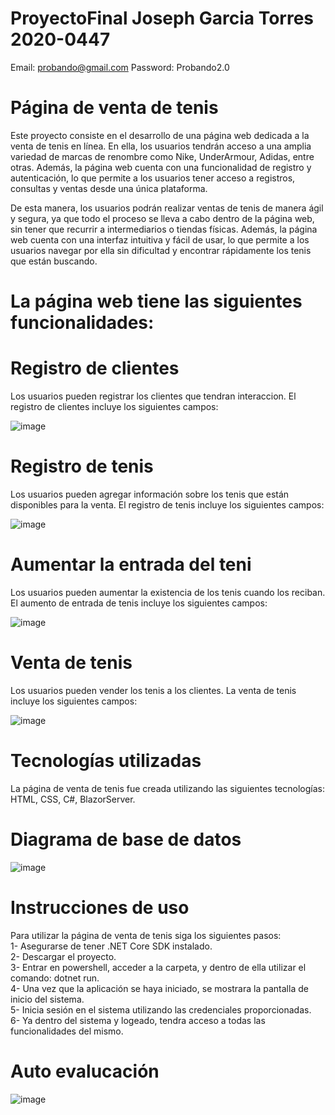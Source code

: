 # ProyectoFinal Joseph Garcia Torres 2020-0447


Email: probando@gmail.com
Password: Probando2.0

# Página de venta de tenis
Este proyecto consiste en el desarrollo de una página web dedicada a la venta de tenis en línea. En ella, los usuarios tendrán acceso a una amplia variedad de marcas de renombre como Nike, UnderArmour, Adidas, entre otras. Además, la página web cuenta con una funcionalidad de registro y autenticación, lo que permite a los usuarios tener acceso a registros, consultas y ventas desde una única plataforma.

De esta manera, los usuarios podrán realizar ventas de tenis de manera ágil y segura, ya que todo el proceso se lleva a cabo dentro de la página web, sin tener que recurrir a intermediarios o tiendas físicas. Además, la página web cuenta con una interfaz intuitiva y fácil de usar, lo que permite a los usuarios navegar por ella sin dificultad y encontrar rápidamente los tenis que están buscando.

# La página web tiene las siguientes funcionalidades:

# Registro de clientes
Los usuarios pueden registrar los clientes que tendran interaccion. El registro de clientes incluye los siguientes campos:

![image](https://user-images.githubusercontent.com/122744896/230835494-3eb411d5-32bc-4360-9797-09811983dfcf.png)

# Registro de tenis
Los usuarios pueden agregar información sobre los tenis que están disponibles para la venta. El registro de tenis incluye los siguientes campos:

![image](https://user-images.githubusercontent.com/122744896/230836969-1f1c6bfe-5dc2-460c-bd76-55ca14892e1b.png)

# Aumentar la entrada del teni
Los usuarios pueden aumentar la existencia de los tenis cuando los reciban. El aumento de entrada de tenis incluye los siguientes campos:

![image](https://user-images.githubusercontent.com/122744896/230839010-a508b40c-7fc7-4bad-8d86-cd7a9aae5b3a.png)

# Venta de tenis
Los usuarios pueden vender los tenis a los clientes. La venta de tenis incluye los siguientes campos:

![image](https://user-images.githubusercontent.com/122744896/230839088-3f5ffa25-5476-4389-93b1-d2ecfa84197f.png)

# Tecnologías utilizadas
La página de venta de tenis fue creada utilizando las siguientes tecnologías: HTML, CSS, C#, BlazorServer. <br>

# Diagrama de base de datos

![image](https://user-images.githubusercontent.com/122744896/230844871-bda15e15-354d-439d-9655-8b7480378347.png)


# Instrucciones de uso
Para utilizar la página de venta de tenis siga los siguientes pasos: <br>
1- Asegurarse de tener .NET Core SDK instalado. <br>
2- Descargar el proyecto. <br>
3- Entrar en powershell, acceder a la carpeta, y dentro de ella utilizar el comando: dotnet run. <br>
4- Una vez que la aplicación se haya iniciado, se mostrara la pantalla de inicio del sistema. <br>
5- Inicia sesión en el sistema utilizando las credenciales proporcionadas. <br>
6- Ya dentro del sistema y logeado, tendra  acceso a todas las funcionalidades del mismo. <br>

# Auto evalucación
![image](https://user-images.githubusercontent.com/122744896/230947122-e1cafa6d-25be-4dc3-ab42-0a91344b23e8.png)


